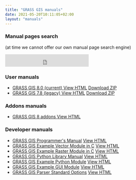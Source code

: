 ```yaml
---
title: "GRASS GIS manuals"
date: 2021-05-20T10:11:05+02:00
layout: "manuals"
---
```


### Manual pages search

<p>(at time we cannot offer our own manual page search engine)</p>

<iframe src="https://duckduckgo.com/search.html?site=grass.osgeo.org&prefill=Search at DuckDuckGo" style="overflow:hidden;margin:0;padding:0;width:270px;height:40px;" frameborder="0"></iframe>

### User manuals

<ul id="links" class="list-unstyled version">
 <li>
  <span class="mwl"><a href="/grass80/manuals/index.html " target="_blank"> GRASS GIS 8.0 (current) </a></span>
  <a href="/grass80/manuals/index.html" class="inl btn btn-primary" target="_blank">View HTML</a> <a href="/grass80/manuals/grass-8.0_html_manual.zip" class="inl btn btn-secondary">Download ZIP</a>
  </li>
   <li>
  <span class="mwl"><a href="/grass78/manuals/index.html " target="_blank"> GRASS GIS 7.8 (legacy) </a></span>
  <a href="/grass78/manuals/index.html" class="inl btn btn-primary" target="_blank">View HTML</a> <a href="/grass78/manuals/grass-7.8_html_manual.zip" class="inl btn btn-secondary">Download ZIP</a>
  </li>
 <!--
  <li>
  <span class="mwl"><a href="/grass76/manuals/index.html " target="_blank"> GRASS GIS 7.6 (legacy) </a></span>
  <a href="/grass76/manuals/index.html" class="inl btn btn-primary" target="_blank">View HTML</a> <a href="/grass76/manuals/grass-7.6_html_manual.zip" class="inl btn btn-secondary">Download ZIP</a>
  </li>
  <li>
  <span class="mwl"><a href="/grass74/manuals/index.html " target="_blank"> GRASS GIS 7.4 (stable) </a></span>
  <a href="/grass74/manuals/index.html" class="inl btn btn-primary" target="_blank">View HTML</a> <a href="#" class="inl btn btn-secondary">Download ZIP</a>
  </li>
   <li>
  <span class="mwl"><a href="/grass72/manuals/index.html " target="_blank"> GRASS GIS 7.2 (stable) </a></span>
  <a href="/grass72/manuals/index.html" class="inl btn btn-primary" target="_blank">View HTML</a> <a href="#" class="inl btn btn-secondary">Download ZIP</a>
  </li>
   <li>
  <span class="mwl"><a href="/grass70/manuals/index.html " target="_blank"> GRASS GIS 7.0 (stable) </a></span>
  <a href="/grass70/manuals/index.html" class="inl btn btn-primary" target="_blank">View HTML</a> <a href="#" class="inl btn btn-secondary">Download ZIP</a>
  </li>
   <li>
  <span class="mwl"><a href="/grass64/manuals/index.html " target="_blank"> GRASS GIS 6.4 (very old stable) </a></span>
  <a href="/grass64/manuals/index.html" class="inl btn btn-primary" target="_blank">View HTML</a> <a href="#" class="inl btn btn-secondary">Download ZIP</a>
  </li>
-->
</ul>

### Addons manuals

<ul id="links" class="list-unstyled version">
 <li>
  <span class="mwl"><a href="/grass8/manuals/addons/ " target="_blank"> GRASS GIS 8 addons </a></span>
  <a href="/grass8/manuals/addons/" class="inl btn btn-primary" target="_blank">View HTML</a>
  </li>
<!-- outdated
 <li>
  <span class="mwl"><a href="/grass7/manuals/addons/ " target="_blank"> GRASS GIS 7 addons </a></span>
  <a href="/grass7/manuals/addons/" class="inl btn btn-primary" target="_blank">View HTML</a>
  </li>
<li>
  <span class="mwl"><a href="/grass6/manuals/addons/ " target="_blank"> GRASS GIS 6 addons (unsupported) </a></span>
  <a href="/grass6/manuals/addons/" class="inl btn btn-primary" target="_blank">View HTML</a>
  </li>
-->
</ul>

### Developer manuals

<ul id="links" class="list-unstyled version">
 <li>
  <span class="mwl-l"><a href="/programming8/ " target="_blank">GRASS GIS Programmer's Manual</a></span>
  <a href="/programming8/" class="inl btn btn-primary" target="_blank">View HTML</a>
  </li>
 <li>
  <span class="mwl-l"><a href="https://github.com/OSGeo/grass/tree/main/doc/vector/v.example " target="_blank"> GRASS GIS Example Vector Module in C</a></span>
  <a href="https://github.com/OSGeo/grass/tree/main/doc/vector/v.example" class="inl btn btn-primary" target="_blank">View HTML</a>
  </li>
 <li>
  <span class="mwl-l"><a href="https://github.com/OSGeo/grass/tree/main/doc/raster/r.example " target="_blank"> GRASS GIS Example Raster Module in C</a></span>
  <a href="https://github.com/OSGeo/grass/tree/main/doc/raster/r.example" class="inl btn btn-primary" target="_blank">View HTML</a>
  </li>
 <li>
  <span class="mwl-l"><a href="/grass80/manuals/libpython/index.html " target="_blank"> GRASS GIS Python Library Manual</a></span>
  <a href="/grass80/manuals/libpython/index.html" class="inl btn btn-primary" target="_blank">View HTML</a>
  </li>
 <li>
  <span class="mwl-l"><a href="https://gitlab.com/vpetras/r.example.plus " target="_blank"> GRASS GIS Example Python Module</a></span>
  <a href="https://gitlab.com/vpetras/r.example.plus" class="inl btn btn-primary" target="_blank">View HTML</a>
  </li>
 <li>
  <span class="mwl-l"><a href="https://github.com/OSGeo/grass/tree/main/doc/gui/wxpython/example " target="_blank"> GRASS GIS Example GUI Module</a></span>
  <a href="https://github.com/OSGeo/grass/tree/main/doc/gui/wxpython/example" class="inl btn btn-primary" target="_blank">View HTML</a>
  </li>
 <li>
  <span class="mwl-l"><a href="/grass80/manuals/parser_standard_options.html " target="_blank"> GRASS GIS Parser Standard Options</a></span>
  <a href="/grass80/manuals/parser_standard_options.html" class="inl btn btn-primary" target="_blank">View HTML</a>
  </li>
</ul>
